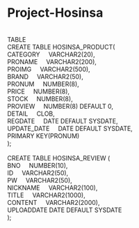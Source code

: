 # Project-Hosinsa
<br>
TABLE
<br>
CREATE TABLE HOSINSA_PRODUCT(<br>
    CATEGORY &nbsp&nbsp&nbsp      VARCHAR2(20),<br>
    PRONAME &nbsp&nbsp&nbsp      VARCHAR2(200),<br>
    PROIMG &nbsp&nbsp&nbsp      VARCHAR2(500),<br>
    BRAND &nbsp&nbsp&nbsp        VARCHAR2(50),<br>
    PRONUM &nbsp&nbsp&nbsp       NUMBER(8),<br>
    PRICE &nbsp&nbsp&nbsp       NUMBER(8),<br>
    STOCK &nbsp&nbsp&nbsp        NUMBER(8),<br>
    PROVIEW &nbsp&nbsp&nbsp      NUMBER(8) DEFAULT 0,<br>
    DETAIL &nbsp&nbsp&nbsp       CLOB,<br>
    REGDATE &nbsp&nbsp&nbsp      DATE DEFAULT SYSDATE,<br>
    UPDATE_DATE &nbsp&nbsp&nbsp  DATE DEFAULT SYSDATE,<br>
    PRIMARY KEY(PRONUM)<br>
);<br>
<br>
CREATE TABLE HOSINSA_REVIEW (<br>
    BNO &nbsp&nbsp&nbsp        NUMBER(10),<br>
    ID &nbsp&nbsp&nbsp         VARCHAR2(50),<br>
    PW &nbsp&nbsp&nbsp         VARCHAR2(50),<br>
    NICKNAME &nbsp&nbsp&nbsp   VARCHAR2(100),<br>
    TITLE &nbsp&nbsp&nbsp      VARCHAR2(1000),<br>
    CONTENT &nbsp&nbsp&nbsp    VARCHAR2(2000),<br>
    UPLOADDATE  DATE DEFAULT SYSDATE<br>
);<br>



